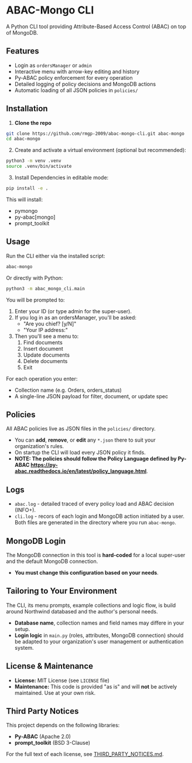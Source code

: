 # ABAC-Mongo CLI

A Python CLI tool providing Attribute-Based Access Control (ABAC) on top of MongoDB.

## Features

- Login as `ordersManager` or `admin`
- Interactive menu with arrow-key editing and history
- Py-ABAC policy enforcement for every operation
- Detailed logging of policy decisions and MongoDB actions
- Automatic loading of all JSON policies in `policies/`

## Installation

1. **Clone the repo**
```bash
git clone https://github.com/rmgp-2009/abac-mongo-cli.git abac-mongo
cd abac-mongo
```

2. Create and activate a virtual environment (optional but recommended):
```bash
python3 -m venv .venv
source .venv/bin/activate
```

3. Install Dependencies in editable mode:
```bash
pip install -e .
```
This will install:
- pymongo
- py-abac[mongo]
- prompt_toolkit

## Usage

Run the CLI either via the installed script:
```bash
abac-mongo
```
Or directly with Python:
```bash
python3 -m abac_mongo_cli.main
```

You will be prompted to:
1. Enter your ID (or type admin for the super-user).
2. If you log in as an ordersManager, you'll be asked:
    - "Are you chief? [y/N]"
    - "Your IP address:"
3. Then you'll see a menu to:
    1. Find documents
    2. Insert document
    3. Update documents
    4. Delete documents
    5. Exit

For each operation you enter:
- Collection name (e.g. Orders, orders_status)
- A single-line JSON payload for filter, document, or update spec

## Policies

All ABAC policies live as JSON files in the `policies/` directory.
- You can **add**, **remove**, or **edit** any `*.json` there to suit your organization's rules. 
- On startup the CLI will load every JSON policy it finds.
- **NOTE: The policies should follow the Policy Language defined by Py-ABAC https://py-abac.readthedocs.io/en/latest/policy_language.html**.

## Logs

- `abac.log` - detailed traced of every policy load and ABAC decision (INFO+).
- `cli.log` - recors of each login and MongoDB action initiated by a user.
Both files are generated in the directory where you run `abac-mongo`.

## MongoDB Login

The MongoDB connection in this tool is **hard-coded** for a local super-user and the default MongoDB connection.
- **You must change this configuration based on your needs**.

## Tailoring to Your Environment

The CLI, its menu prompts, example collections and logic flow, is build around Northwind databased and the author's personal needs.
- **Database name**, collection names and field names may differe in your setup.
- **Login logic** in `main.py` (roles, attributes, MongoDB connection) should be adapted to your organization's user management or authentication system.

## License & Maintenance

- **License:** MIT License (see `LICENSE` file)
- **Maintenance:** This code is provided "as is" and will **not** be actively maintained. Use at your own risk.

## Third Party Notices

This project depends on the following libraries:
- **Py-ABAC** (Apache 2.0)
- **prompt_toolkit** (BSD 3-Clause)

For the full text of each license, see [THIRD_PARTY_NOTICES.md](THIRD_PARTY_NOTICES.md).